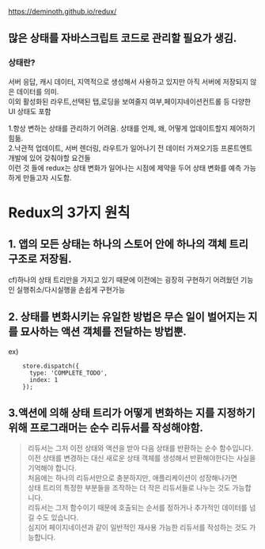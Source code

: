 https://deminoth.github.io/redux/

## 많은 **상태**를 자바스크립트 코드로 관리할 필요가 생김.


### 상태란?  
서버 응답, 캐시 데이터, 지역적으로 생성해서 사용하고 있지만 아직 서버에 저장되지 않은 데이터를 의미.  
이외 활성화된 라우트,선택된 탭,로딩을 보여줄지 여부,페이지네이션컨트롤 등 다양한 UI 상태도 포함  


1.항상 변하는 상태를 관리하기 어려움. 상태를 언제, 왜, 어떻게 업데이트할지 제어하기 힘듦.  
2.낙관적 업데이트, 서버 렌더링, 라우트가 일어나기 전 데이터 가져오기등 프론트엔트 개발에 있어 갖춰야할 요건들   
이런 것 들에 redux는 상태 변화가 일어나는 시점에 제약을 두어 상태 변화를 예측 가능하게 만들고자 시도함.  


# Redux의 3가지 원칙  
## 1. 앱의 모든 상태는 하나의 스토어 안에 하나의 객체 트리 구조로 저장됨.  
cf)하나의 상태 트리만을 가지고 있기 때문에 이전에는 굉장히 구현하기 어려웠던 기능인 실행취소/다시실행을 손쉽게 구현가능  


## 2. 상태를 변화시키는 유일한 방법은 무슨 일이 벌어지는 지를 묘사하는 액션 객체를 전달하는 방법뿐.  
ex)  
```
	store.dispatch({
	  type: 'COMPLETE_TODO',
	  index: 1
	});
```


## 3.액션에 의해 상태 트리가 어떻게 변화하는 지를 지정하기 위해 프로그래머는 순수 리듀서를 작성해야함.  
>리듀서는 그저 이전 상태와 액션을 받아 다음 상태를 반환하는 순수 함수입니다.  
>이전 상태를 변경하는 대신 새로운 상태 객체를 생성해서 반환해야한다는 사실을 기억해야 합니다.   
>처음에는 하나의 리듀서만으로 충분하지만, 애플리케이션이 성장해나가면  
>상태 트리의 특정한 부분들을 조작하는 더 작은 리듀서들로 나누는 것도 가능합니다.   
>리듀서는 그저 함수이기 때문에 호출되는 순서를 정하거나 추가적인 데이터를 넘길 수도 있습니다.   
>심지어 페이지네이션과 같이 일반적인 재사용 가능한 리듀서를 작성하는 것도 가능합니다.  
